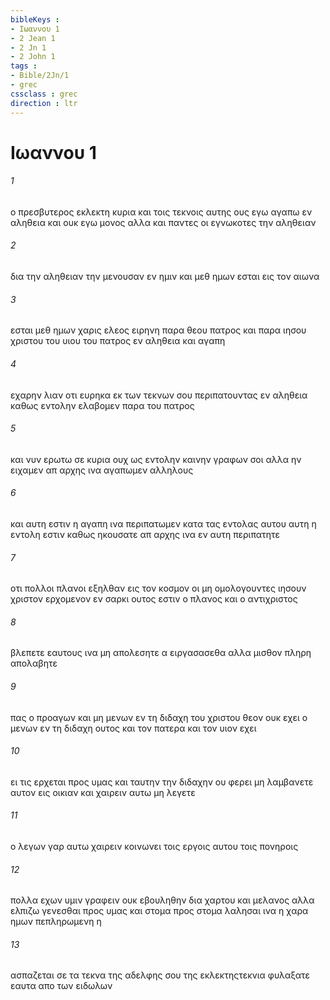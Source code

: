 ```yaml
---
bibleKeys : 
- Ιωαννου 1
- 2 Jean 1
- 2 Jn 1
- 2 John 1
tags : 
- Bible/2Jn/1
- grec
cssclass : grec
direction : ltr
---
```


# Ιωαννου 1

###### 1
ο πρεσβυτερος εκλεκτη κυρια και τοις τεκνοις αυτης ους εγω αγαπω εν αληθεια και ουκ εγω μονος αλλα και παντες οι εγνωκοτες την αληθειαν
###### 2
δια την αληθειαν την μενουσαν εν ημιν και μεθ ημων εσται εις τον αιωνα
###### 3
εσται μεθ ημων χαρις ελεος ειρηνη παρα θεου πατρος και παρα ιησου χριστου του υιου του πατρος εν αληθεια και αγαπη
###### 4
εχαρην λιαν οτι ευρηκα εκ των τεκνων σου περιπατουντας εν αληθεια καθως εντολην ελαβομεν παρα του πατρος
###### 5
και νυν ερωτω σε κυρια ουχ ως εντολην καινην γραφων σοι αλλα ην ειχαμεν απ αρχης ινα αγαπωμεν αλληλους
###### 6
και αυτη εστιν η αγαπη ινα περιπατωμεν κατα τας εντολας αυτου αυτη η εντολη εστιν καθως ηκουσατε απ αρχης ινα εν αυτη περιπατητε
###### 7
οτι πολλοι πλανοι εξηλθαν εις τον κοσμον οι μη ομολογουντες ιησουν χριστον ερχομενον εν σαρκι ουτος εστιν ο πλανος και ο αντιχριστος
###### 8
βλεπετε εαυτους ινα μη απολεσητε α ειργασασεθα αλλα μισθον πληρη απολαβητε
###### 9
πας ο προαγων και μη μενων εν τη διδαχη του χριστου θεον ουκ εχει ο μενων εν τη διδαχη ουτος και τον πατερα και τον υιον εχει
###### 10
ει τις ερχεται προς υμας και ταυτην την διδαχην ου φερει μη λαμβανετε αυτον εις οικιαν και χαιρειν αυτω μη λεγετε
###### 11
ο λεγων γαρ αυτω χαιρειν κοινωνει τοις εργοις αυτου τοις πονηροις
###### 12
πολλα εχων υμιν γραφειν ουκ εβουληθην δια χαρτου και μελανος αλλα ελπιζω γενεσθαι προς υμας και στομα προς στομα λαλησαι ινα η χαρα ημων πεπληρωμενη η
###### 13
ασπαζεται σε τα τεκνα της αδελφης σου της εκλεκτηςτεκνια φυλαξατε εαυτα απο των ειδωλων
